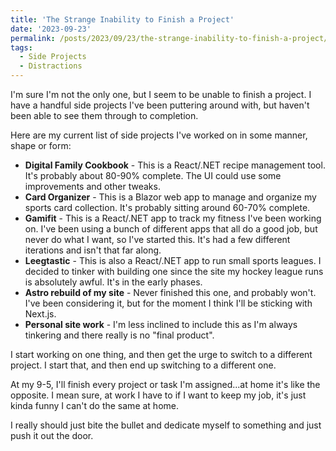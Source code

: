```yaml
---
title: 'The Strange Inability to Finish a Project'
date: '2023-09-23'
permalink: /posts/2023/09/23/the-strange-inability-to-finish-a-project/index.html
tags:
  - Side Projects
  - Distractions
---
```


I'm sure I'm not the only one, but I seem to be unable to finish a project. I have a handful side projects I've been puttering around with, but haven't been able to see them through to completion.
<!-- excerpt -->

Here are my current list of side projects I've worked on in some manner, shape or form:

- **Digital Family Cookbook** - This is a React/.NET recipe management tool. It's probably about 80-90% complete. The UI could use some improvements and other tweaks.
- **Card Organizer** - This is a Blazor web app to manage and organize my sports card collection. It's probably sitting around 60-70% complete.
- **Gamifit** - This is a React/.NET app to track my fitness I've been working on. I've been using a bunch of different apps that all do a good job, but never do what I want, so I've started this. It's had a few different iterations and isn't that far along.
- **Leegtastic** - This is also a React/.NET app to run small sports leagues. I decided to tinker with building one since the site my hockey league runs is absolutely awful. It's in the early phases.
- **Astro rebuild of my site** - Never finished this one, and probably won't. I've been considering it, but for the moment I think I'll be sticking with Next.js.
- **Personal site work** - I'm less inclined to include this as I'm always tinkering and there really is no "final product".

I start working on one thing, and then get the urge to switch to a different project. I start that, and then end up switching to a different one.

At my 9-5, I'll finish every project or task I'm assigned...at home it's like the opposite. I mean sure, at work I have to if I want to keep my job, it's just kinda funny I can't do the same at home.

I really should just bite the bullet and dedicate myself to something and just push it out the door.